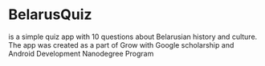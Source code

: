 # BelarusQuiz
is a simple quiz app with 10 questions about Belarusian history and culture.
The app was created as a part of Grow with Google scholarship and Android Development Nanodegree Program
